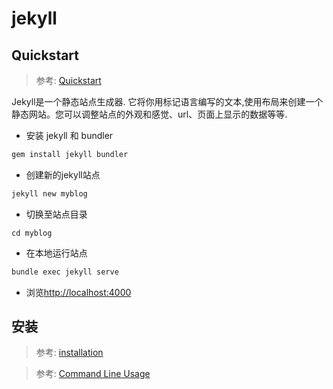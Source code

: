 # jekyll

## Quickstart

> 参考: [Quickstart](https://jekyllrb.com/docs/)

Jekyll是一个静态站点生成器. 它将你用标记语言编写的文本,使用布局来创建一个静态网站。您可以调整站点的外观和感觉、url、页面上显示的数据等等.

- 安装 jekyll 和 bundler

```sh
gem install jekyll bundler
```

- 创建新的jekyll站点

```sh
jekyll new myblog
```

- 切换至站点目录

```
cd myblog
```

- 在本地运行站点

```sh
bundle exec jekyll serve
```

- 浏览[http://localhost:4000](http://localhost:4000)

## 安装

> 参考: [installation](https://jekyllrb.com/docs/installation/)



> 参考: [Command Line Usage](https://jekyllrb.com/docs/usage/) 